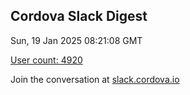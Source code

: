 ## Cordova Slack Digest
Sun, 19 Jan 2025 08:21:08 GMT

[User count: 4920](https://cordova.slack.com/)


Join the conversation at [slack.cordova.io](http://slack.cordova.io/)
